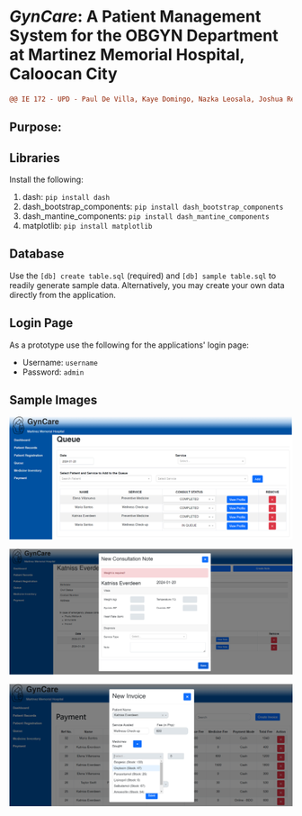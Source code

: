 # *GynCare*: A Patient Management System for the OBGYN Department at Martinez Memorial Hospital, Caloocan City

```diff
@@ IE 172 - UPD - Paul De Villa, Kaye Domingo, Nazka Leosala, Joshua Reyes @@
```

## Purpose:

## Libraries
Install the following:
1. dash: ```pip install dash```
2. dash_bootstrap_components: ```pip install dash_bootstrap_components```
3. dash_mantine_components: ```pip install dash_mantine_components```
4. matplotlib: ```pip install matplotlib```

## Database
Use the ```[db] create table.sql``` (required) and ```[db] sample table.sql``` to readily generate sample data. Alternatively, you may create your own data directly from the application.

## Login Page
As a prototype use the following for the applications' login page:
 - Username: ```username```
 - Password: ```admin```

## Sample Images

![queue](sample/gyncare_queue.png)

![consult](sample/gyncare_consultnote.png)

![payment](sample/gyncare_payment.png)
